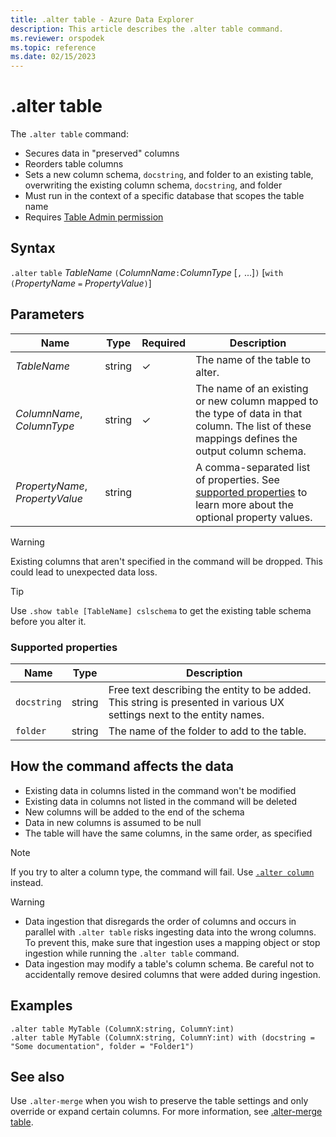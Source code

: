 ```yaml
---
title: .alter table - Azure Data Explorer
description: This article describes the .alter table command.
ms.reviewer: orspodek
ms.topic: reference
ms.date: 02/15/2023
---
```

# .alter table

The `.alter table` command:

* Secures data in "preserved" columns
* Reorders table columns
* Sets a new column schema, `docstring`, and folder to an existing table, overwriting the existing column schema, `docstring`, and folder
* Must run in the context of a specific database that scopes the table name
* Requires [Table Admin permission](./access-control/role-based-access-control.md)

## Syntax

`.alter` `table` *TableName* `(`*ColumnName*`:`*ColumnType* [`,` ...]`)`  [`with` `(`*PropertyName* `=` *PropertyValue*`)`]

## Parameters

| Name | Type | Required | Description |
|--|--|--|--|
| *TableName* | string | &check; | The name of the table to alter. |
| *ColumnName*, *ColumnType* | string | &check; | The name of an existing or new column mapped to the type of data in that column. The list of these mappings defines the output column schema.|
| *PropertyName*, *PropertyValue* | string | | A comma-separated list of properties. See [supported properties](#supported-properties) to learn more about the optional property values.|

> [!WARNING]
> Existing columns that aren't specified in the command will be dropped. This could lead to unexpected data loss.

> [!TIP]
> Use `.show table [TableName] cslschema` to get the existing table schema before you alter it.

### Supported properties

|Name|Type|Description|
|--|--|--|
|`docstring`|string|Free text describing the entity to be added. This string is presented in various UX settings next to the entity names.|
|`folder`|string|The name of the folder to add to the table.|

## How the command affects the data

* Existing data in columns listed in the command won't be modified
* Existing data in columns not listed in the command will be deleted
* New columns will be added to the end of the schema
* Data in new columns is assumed to be null
* The table will have the same columns, in the same order, as specified

> [!NOTE]
> If you try to alter a column type, the command will fail. Use [`.alter column`](alter-column.md) instead.

> [!WARNING]
>
> * Data ingestion that disregards the order of columns and occurs in parallel with `.alter table` risks ingesting data into the wrong columns. To prevent this, make sure that ingestion uses a mapping object or stop ingestion while running the `.alter table` command.
> * Data ingestion may modify a table's column schema. Be careful not to accidentally remove desired columns that were added during ingestion.

## Examples

```kusto
.alter table MyTable (ColumnX:string, ColumnY:int) 
.alter table MyTable (ColumnX:string, ColumnY:int) with (docstring = "Some documentation", folder = "Folder1")
```

## See also

Use `.alter-merge` when you wish to preserve the table settings and only override or expand certain columns. For more information, see [.alter-merge table](../management/alter-merge-table-command.md).
